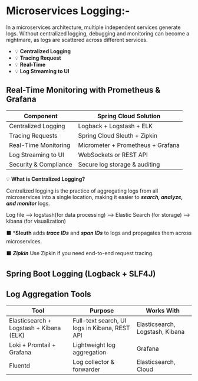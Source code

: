 # Microservices Logging:-

  In a microservices architecture, multiple independent services generate logs. Without centralized logging, debugging and monitoring can become a nightmare, as logs are scattered across different services.
  
 -  💡  **Centralized Logging** 
 -  💡  **Tracing Request** 
 -  💡  **Real-Time** 
 -  💡  **Log Streaming to UI** 

## Real-Time Monitoring with Prometheus & Grafana

| Component              | Spring Cloud Solution                  |
|------------------------|--------------------------------------|
| Centralized Logging    | Logback + Logstash + ELK             |
| Tracing Requests      | Spring Cloud Sleuth + Zipkin         |
| Real-Time Monitoring   | Micrometer + Prometheus + Grafana   |
| Log Streaming to UI    | WebSockets or REST API              |
| Security & Compliance  | Secure log storage & auditing       |

💡 **What is Centralized Logging?**

Centralized logging is the practice of aggregating logs from all microservices into a single location, making it easier to ***search, analyze, and monitor*** logs.

Log file --> logstash(for data processing) --> Elastic Search (for storage) --> kibana (for visualization)

⬛ ***Sleuth** adds ***trace IDs*** and ***span IDs*** to logs and propagates them across microservices.

⬛ ***Zipkin*** Use Zipkin if you need end-to-end request tracing.

## Spring Boot Logging (Logback + SLF4J)

## Log Aggregation Tools

| Tool                        | Purpose                    | Works With |
|-----------------------------|---------------------------|------------|
| Elasticsearch + Logstash + Kibana (ELK) | Full-text search, UI logs in Kibana, REST API | Elasticsearch, Logstash, Kibana |
| Loki + Promtail + Grafana   | Lightweight log aggregation | Grafana |
| Fluentd                     | Log collector & forwarder  | Elasticsearch, Cloud |

